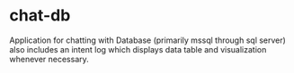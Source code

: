 # chat-db
Application for chatting with Database (primarily mssql  through sql server)  also includes an intent log which displays  data table and visualization  whenever necessary.
